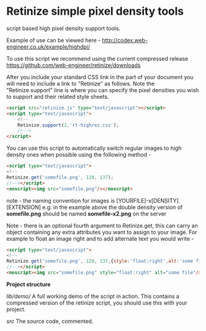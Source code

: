 Retinize simple pixel density tools
===================================

script based high pixel density support tools.

Example of use can be viewed here - 
http://codex.web-engineer.co.uk/example/highdpi/

To use this script we recommend using the current compressed release 
https://github.com/web-engineer/retinize/downloads

After you include your standard CSS link in the <head> part of your document 
you will need to include a link to "Retinize" as follows. Note the 
"Retinize.support" line is where you can specify the pixel densities you wish 
to support and their related style sheets. 

```html
<script src="retinize.js" type="text/javascript"></script>
<script type="text/javascript">
	<!--
	Retinize.support(2,'rt-highrez.css');
	//-->
</script>
```

You can use this script to automatically switch regular images to high density 
ones when possible using the following method -

```html
<script type="text/javascript">
<!--
Retinize.get('somefile.png', 128, 137);
//--></script>
<noscript><img src="somefile.png"/></noscript>
```

note - the naming convention for images is 
[YOURFILE]-x[DENSITY].[EXTENSION]
e.g. in the example above the double density version of **somefile.png** should 
be named **somefile-x2.png** on the server

Note - there is an optional fourth argument to Retinize.get, this can carry an
object containing any extra attributes you want to assign to your image.
For example to float an image right and to add alternate text you would write -

```html
<script type="text/javascript">
<!--
Retinize.get('somefile.png', 128, 137,{style:'float:right',alt:'some file'});
//--></script>
<noscript><img src="somefile.png" style="float:right" alt="some file"/></noscript>
```



**Project structure**

*lib/demo/*
A full working demo of the script in action. This contains a compressed version
of the retinize script, you should use this with your project.

*src*
The source code, commented.
